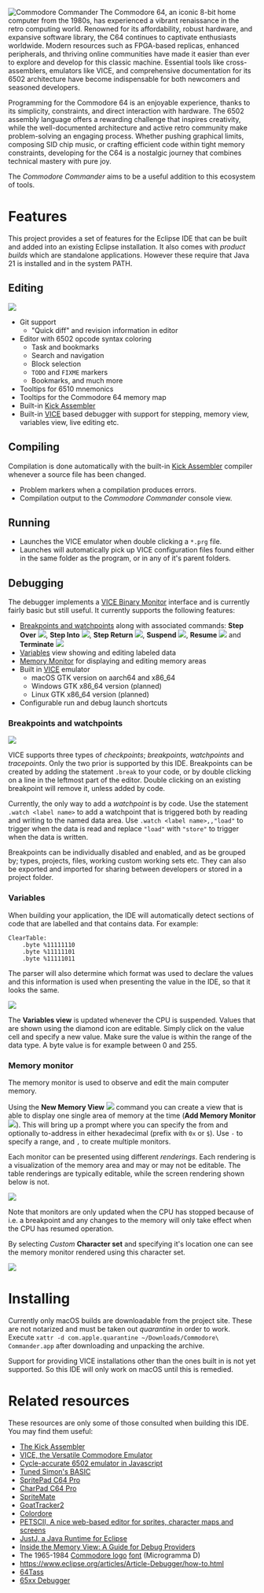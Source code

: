 ![Commodore Commander](docs/banner.png)
The Commodore 64, an iconic 8-bit home computer from the 1980s, has experienced a vibrant renaissance in the retro computing world. Renowned for its affordability, robust hardware, and expansive software library, the C64 continues to captivate enthusiasts worldwide. Modern resources such as FPGA-based replicas, enhanced peripherals, and thriving online communities have made it easier than ever to explore and develop for this classic machine. Essential tools like cross-assemblers, emulators like VICE, and comprehensive documentation for its 6502 architecture have become indispensable for both newcomers and seasoned developers.

Programming for the Commodore 64 is an enjoyable experience, thanks to its simplicity, constraints, and direct interaction with hardware. The 6502 assembly language offers a rewarding challenge that inspires creativity, while the well-documented architecture and active retro community make problem-solving an engaging process. Whether pushing graphical limits, composing SID chip music, or crafting efficient code within tight memory constraints, developing for the C64 is a nostalgic journey that combines technical mastery with pure joy.

The _Commodore Commander_ aims to be a useful addition to this ecosystem of tools.

# Features

This project provides a set of features for the Eclipse IDE that can be built and added into an existing Eclipse installation. It also comes with _product builds_ which are standalone applications. However these require that Java 21 is installed and in the system PATH.

## Editing

![](docs/editor.png)

* Git support
  * "Quick diff" and revision information in editor
* Editor with 6502 opcode syntax coloring
  * Task and bookmarks
  * Search and navigation
  * Block selection
  * `TODO` and `FIXME` markers
  * Bookmarks, and much more
 * Tooltips for 6510 mnemonics
 * Tooltips for the Commodore 64 memory map
* Built-in [Kick Assembler](http://theweb.dk/KickAssembler/Main.html#frontpage) 
* Built-in [VICE](https://vice-emu.sourceforge.io) based debugger with support for stepping, memory view, variables view, live editing etc.

## Compiling

Compilation is done automatically with the built-in [Kick Assembler](http://theweb.dk/KickAssembler/Main.html#frontpage) compiler whenever a source file has been changed.

* Problem markers when a compilation produces errors.
* Compilation output to the _Commodore Commander_ console view.

## Running

* Launches the VICE emulator when double clicking a `*.prg` file.
* Launches will automatically pick up VICE configuration files found either in the same folder as the program, or in any of it's parent folders.

## Debugging

The debugger implements a [VICE Binary Monitor](https://vice-emu.sourceforge.io/vice_12.html) interface and is currently fairly basic but still useful. It currently supports the following features:

* [Breakpoints and watchpoints](#breakpoints-and-watchpoints) along with associated commands: **Step Over** ![](docs/commands/stepover_co.png), **Step Into** ![](docs/commands/stepinto_co.png), **Step Return** ![](docs/commands/stepreturn_co.png), **Suspend** ![](docs/commands/suspend_co.png), **Resume** ![](docs/commands/resume_co.png) and **Terminate** ![](docs/commands/terminate_co.png)
* [Variables](#variables) view showing and editing labeled data
* [Memory Monitor](memory-monitor) for displaying and editing memory areas
* Built in [VICE](https://vice-emu.sourceforge.io) emulator
  * macOS GTK version on aarch64 and x86_64
  * Windows GTK x86_64 version (planned)
  * Linux GTK x86_64 version (planned)
* Configurable run and debug launch shortcuts

### Breakpoints and watchpoints

![](docs/breakpoints.png)

VICE supports three types of _checkpoints_; _breakpoints_, _watchpoints_ and _tracepoints_. Only the two prior is supported by this IDE. Breakpoints can be created by adding the statement `.break` to your code, or by double clicking on a line in the leftmost part of the editor. Double clicking on an existing breakpoint will remove it, unless added by code.

Currently, the only way to add a _watchpoint_ is by code. Use the statement `.watch <label name>` to add a watchpoint that is triggered both by reading and writing to the named data area. Use `.watch <label name>,,"load"` to trigger when the data is read and replace `"load"` with `"store"` to trigger when the data is written.

Breakpoints can be individually disabled and enabled, and as be grouped by; types, projects, files, working custom working sets etc. They can also be exported and imported for sharing between developers or stored in a project folder.

### Variables

When building your application, the IDE will automatically detect sections of code that are labelled and that contains data. For example:

```asy
ClearTable:
    .byte %11111110
    .byte %11111101
    .byte %11111011
```

The parser will also determine which format was used to declare the values and this information is used when presenting the value in the IDE, so that it looks the same.

![](docs/variables.png)

The **Variables view** is updated whenever the CPU is suspended. Values that are shown using the diamond icon are editable. Simply click on the value cell and specify a new value. Make sure the value is within the range of the data type. A byte value is for example between 0 and 255.

### Memory monitor

The memory monitor is used to observe and edit the main computer memory.

Using the **New Memory View** ![](docs/new_con.png) command you can create a view that is able to display one single area of memory at the time (**Add Memory Monitor** ![](docs/monitorexpression_tsk.png)). This will bring up a prompt where you can specify the from and optionally to-address in either hexadecimal (prefix with `0x` or `$`). Use `-` to specify a range, and `,` to create multiple monitors.

Each monitor can be presented using different _renderings_. Each rendering is a visualization of the memory area and may or may not be editable. The table renderings are typically editable, while the screen rendering shown below is not.

![](docs/memory.png)

Note that monitors are only updated when the CPU has stopped because of i.e. a breakpoint and any changes to the memory will only take effect when the CPU has resumed operation.

By selecting _Custom_ **Character set** and specifying it's location one can see the memory monitor rendered using this character set.

![](docs/font.png)

# Installing

Currently only macOS builds are downloadable from the project site. These are not notarized and must be taken out _quarantine_ in order to work. Execute `xattr -d com.apple.quarantine ~/Downloads/Commodore\ Commander.app` after downloading and unpacking the archive.

Support for providing VICE installations other than the ones built in is not yet supported. So this IDE will only work on macOS until this is remedied.

# Related resources

These resources are only some of those consulted when building this IDE. You may find them useful:

- [The Kick Assembler](http://theweb.dk/KickAssembler)
- [VICE, the Versatile Commodore Emulator](http://vice-emu.sourceforge.net)
- [Cycle-accurate 6502 emulator in Javascript](https://github.com/Torlus/6502.js)
- [Tuned Simon's BASIC](https://github.com/godot64/TSB)
- [SpritePad C64 Pro](https://subchristsoftware.itch.io/spritepad-c64-pro)
- [CharPad C64 Pro](https://subchristsoftware.itch.io/charpad-c64-pro)
- [SpriteMate](https://www.spritemate.com)
- [GoatTracker2](https://sourceforge.net/projects/goattracker2)
- [Colordore](https://www.pepto.de/projects/colorvic/)
- [PETSCII, A nice web-based editor for sprites, character maps and screens](http://petscii.krissz.hu)
- [JustJ, a Java Runtime for Eclipse](https://eclipse.dev/justj/?page=documentation)
- [Inside the Memory View: A Guide for Debug Providers](https://www.eclipse.org/articles/Article-MemoryView)
- The 1965-1984 [Commodore logo](https://en.wikipedia.org/wiki/Commodore_International#/media/File:Commodore196x.svg) [font](https://www.myfonts.com/products/d-bold-extended-microgramma-330289) (Microgramma D)
- https://www.eclipse.org/articles/Article-Debugger/how-to.html
- [64Tass](https://sourceforge.net/projects/tass64/)
- [65xx Debugger](https://marketplace.visualstudio.com/items?itemName=TRobertson.db65xx)